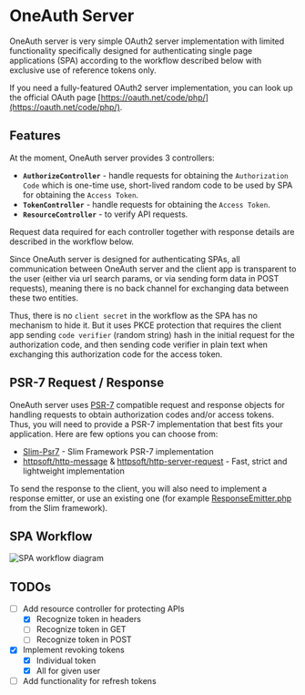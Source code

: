 # OneAuth Server

OneAuth server is very simple OAuth2 server implementation with limited functionality specifically designed for authenticating single page applications (SPA) according to the workflow described below with exclusive use of reference tokens only.

If you need a fully-featured OAuth2 server implementation, you can look up the official OAuth page [https://oauth.net/code/php/](https://oauth.net/code/php/).

## Features

At the moment, OneAuth server provides 3 controllers:
 - **`AuthorizeController`** - handle requests for obtaining the `Authorization Code` which is one-time use, short-lived random code to be used by SPA for obtaining the `Access Token`.
 - **`TokenController`** - handle requests for obtaining the `Access Token`.
 - **`ResourceController`** - to verify API requests.

Request data required for each controller together with response details are described in the workflow below.

Since OneAuth server is designed for authenticating SPAs, all communication between OneAuth server and the client app is transparent to the user (either via url search params, or via sending form data in POST requests), meaning there is no back channel for exchanging data between these two entities.

Thus, there is no `client secret` in the workflow as the SPA has no mechanism to hide it. But it uses PKCE protection that requires the client app sending `code verifier` (random string) hash in the initial request for the authorization code, and then sending code verifier in plain text when exchanging this authorization code for the access token.

## PSR-7 Request / Response

OneAuth server uses [PSR-7](https://www.php-fig.org/psr/psr-7/) compatible request and response objects for handling requests to obtain authorization codes and/or access tokens. Thus, you will need to provide a PSR-7 implementation that best fits your application. Here are few options you can choose from:
 - [Slim-Psr7](https://github.com/slimphp/Slim-Psr7) - Slim Framework PSR-7 implementation
 - [httpsoft/http-message](https://github.com/httpsoft/http-message) & [httpsoft/http-server-request](https://github.com/httpsoft/http-server-request) - Fast, strict and lightweight implementation

 To send the response to the client, you will also need to implement a response emitter, or use an existing one (for example [ResponseEmitter.php](https://github.com/slimphp/Slim/blob/4.x/Slim/ResponseEmitter.php) from the Slim framework).

## SPA Workflow

![SPA workflow diagram](/assets/OneAuth_workflow.png)

## TODOs
 - [ ] Add resource controller for protecting APIs
   - [x] Recognize token in headers
   - [ ] Recognize token in GET
   - [ ] Recognize token in POST
 - [x] Implement revoking tokens
   - [x] Individual token
   - [x] All for given user
 - [ ] Add functionality for refresh tokens